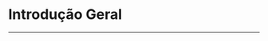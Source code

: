 # Introdução Geral

---

<br />

<div id="remote-readme"></div>

<script type="module">
import loadMarkdown from "@helpers/load-readme.js";
loadMarkdown("remote-readme");
</script>
